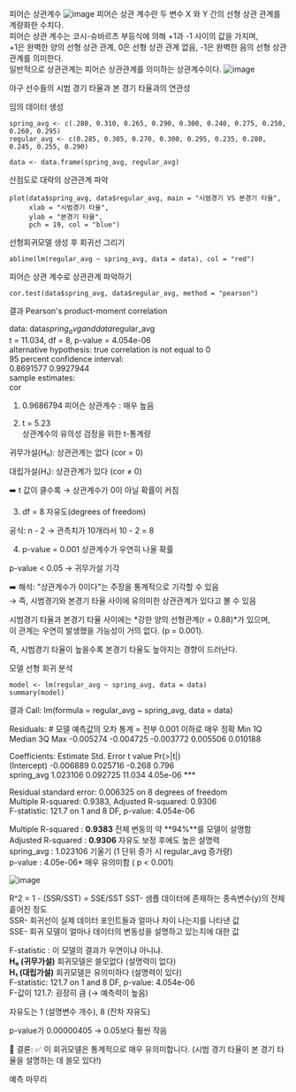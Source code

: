 피어슨 상관계수
![image](https://github.com/user-attachments/assets/4e85e231-fcc1-47d6-b272-44d6bbcbb539)
피어슨 상관 계수란 두 변수 X 와 Y 간의 선형 상관 관계를 계량화한 수치다.   
피어슨 상관 계수는 코시-슈바르츠 부등식에 의해 +1과 -1 사이의 값을 가지며,    
+1은 완벽한 양의 선형 상관 관계, 0은 선형 상관 관계 없음, -1은 완벽한 음의 선형 상관 관계를 의미한다.    
일반적으로 상관관계는 피어슨 상관관계를 의미하는 상관계수이다.
![image](https://github.com/user-attachments/assets/7923f5d8-6c02-469d-9b6a-a3ac44f7d50c)


야구 선수들의 시범 경기 타율과 본 경기 타율과의 연관성

임의 데이터 생성
```
spring_avg <- c(.280, 0.310, 0.265, 0.290, 0.300, 0.240, 0.275, 0.250, 0.260, 0.295)
regular_avg <- c(0.285, 0.305, 0.270, 0.300, 0.295, 0.235, 0.280, 0.245, 0.255, 0.290)

data <- data.frame(spring_avg, regular_avg)
```

산점도로 대략의 상관관계 파악
```
plot(data$spring_avg, data$regular_avg, main = "시범경기 VS 본경기 타율",
     xlab = "시범경기 타율",
     ylab = "본경기 타율",
     pch = 19, col = "blue")
```

선형회귀모델 생성 후 회귀선 그리기
```
abline(lm(regular_avg ~ spring_avg, data = data), col = "red")
```

피어슨 상관 계수로 상관관계 파악하기
```
cor.test(data$spring_avg, data$regular_avg, method = "pearson")
```
결과
	Pearson's product-moment correlation

data:  data$spring_avg and data$regular_avg   
t = 11.034, df = 8, p-value = 4.054e-06    
alternative hypothesis: true correlation is not equal to 0   
95 percent confidence interval:   
 0.8691577 0.9927944   
sample estimates:   
      cor    
1. 0.9686794
 피어슨 상관계수 : 매우 높음     

2. t = 5.23   
  상관계수의 유의성 검정을 위한 t-통계량

  귀무가설(H₀): 상관관계는 없다 (cor = 0)

  대립가설(H₁): 상관관계가 있다 (cor ≠ 0)

➡️ t 값이 클수록 → 상관계수가 0이 아닐 확률이 커짐

3. df = 8
 자유도(degrees of freedom)

공식: n - 2 → 관측치가 10개라서 10 - 2 = 8


4. p-value = 0.001
 상관계수가 우연히 나올 확률

 p-value < 0.05 → 귀무가설 기각

➡️ 해석:
"상관계수가 0이다"는 주장을 통계적으로 기각할 수 있음   
→ 즉, 시범경기와 본경기 타율 사이에 유의미한 상관관계가 있다고 볼 수 있음   


시범경기 타율과 본경기 타율 사이에는
*강한 양의 선형관계(r = 0.88)*가 있으며,   
이 관계는 우연히 발생했을 가능성이 거의 없다.  (p = 0.001).  

즉, 시범경기 타율이 높을수록 본경기 타율도 높아지는 경향이 드러난다.   

모델 선형 회귀 분석
```
model <- lm(regular_avg ~ spring_avg, data = data)
summary(model)
```

결과
Call:
lm(formula = regular_avg ~ spring_avg, data = data)

Residuals: # 모델 예측값의 오차 통계 = 전부 0.001 이하로 매우 정확
      Min        1Q    Median        3Q       Max 
-0.005274 -0.004725 -0.003772  0.005506  0.010188 

Coefficients:
             Estimate Std. Error t value Pr(>|t|)    
(Intercept) -0.006889   0.025716  -0.268    0.796    
spring_avg   1.023106    0.092725  11.034 4.05e-06 ***

Residual standard error: 0.006325 on 8 degrees of freedom   
Multiple R-squared:  0.9383,	Adjusted R-squared:  0.9306     
F-statistic: 121.7 on 1 and 8 DF,  p-value: 4.054e-06

    
Multiple R-squared : **0.9383** 전체 변동의 약 \*\*94%\*\*를 모델이 설명함   
Adjusted R-squared : **0.9306** 자유도 보정 후에도 높은 설명력    
spring_avg :	1.023106	기울기 (1 단위 증가 시 regular_avg 증가량)      
p-value :	4.05e-06*	매우 유의미함 ( p < 0.001)   

![image](https://github.com/user-attachments/assets/ef2fc58b-ac7c-4d01-9f64-36023004a304)

R^2 = 1 - (SSR/SST) = SSE/SST
SST- 샘플 데이터에 존재하는 종속변수(y)의 전체 흩어진 정도   
SSR- 회귀선이 실제 데이터 포인트들과 얼마나 차이 나는지를 나타낸 값   
SSE- 회귀 모델이 얼마나 데이터의 변동성을 설명하고 있는지에 대한 값   

F-statistic :  이 모델의 결과가 우연이냐 아니냐.   
**H₀ (귀무가설)** 회귀모델은 쓸모없다 (설명력이 없다)    
**H₁ (대립가설)** 회귀모델은 유의미하다 (설명력이 있다)    
F-statistic: 121.7 on 1 and 8 DF,  p-value: 4.054e-06   
F-값이 121.7: 굉장히 큼 (→ 예측력이 높음)   

자유도는 1 (설명변수 개수), 8 (잔차 자유도)   

p-value가 0.00000405 → 0.05보다 훨씬 작음   

🔎 결론:
✅ 이 회귀모델은 통계적으로 매우 유의미합니다.
(시범 경기 타율이 본 경기 타율을 설명하는 데 쓸모 있다!)


예측 마무리



